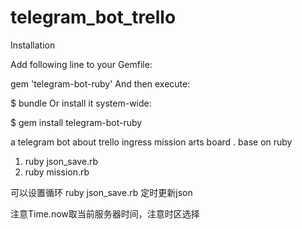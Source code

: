 # telegram_bot_trello

Installation

Add following line to your Gemfile:

  gem 'telegram-bot-ruby'
And then execute:

  $ bundle
Or install it system-wide:

  $ gem install telegram-bot-ruby

a telegram bot about trello ingress mission arts board . base on ruby

1. ruby json_save.rb
2. ruby mission.rb

可以设置循环  ruby json_save.rb 定时更新json

注意Time.now取当前服务器时间，注意时区选择

